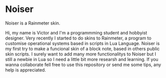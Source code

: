 # Noiser
Noiser is a Rainmeter skin.

Hi, my name is Victor and I'm a programmming student and hobbyist designer.
Very recently I started to do skins to Rainmeter, a program to customise operational systems based in scripts in Lua Language.
Noiser is my first try to make a funcional skin of a block note, based in others public skin scripts.
I surely want to add many more functionalitys to Noiser but I still a newbie in Lua so I need a little bit more researsh and learning.
If you wanna collaborate fell free to use this repository or send me some tips, any help is appreciated.
